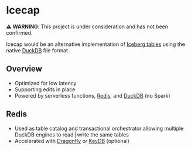 # Icecap

**⚠ WARNING**: This project is under consideration and has not been confirmed.

Icecap would be an alternative implementation of [Iceberg tables](https://iceberg.apache.org/spec/) using the native [DuckDB](https://duckdb.org/) file format.

## Overview
- Optimized for low latency
- Supporting edits in place
- Powered by serverless functions, [Redis](https://redis.io/), and [DuckDB](https://duckdb.org/) (no Spark)

## Redis
- Used as table catalog and transactional orchestrator allowing multiple DuckDB engines to read | write the same tables
- Accelerated with [Dragonfly](https://dragonflydb.io/) or [KeyDB](https://docs.keydb.dev/) (optional)
